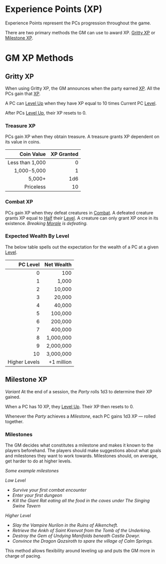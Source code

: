 # Experience Points (XP)

Experience Points represent the PCs progression throughout the game.

There are two primary methods the GM can use to award XP. [Gritty XP](Experience%20Points.md#Gritty%20XP) or [Milestone XP](Experience%20Points.md#Milestone%20XP).

# GM XP Methods

## Gritty XP

When using Gritty XP, the GM announces when the party earned [XP](Experience%20Points.md). All the PCs gain that [XP](Experience%20Points.md).

A PC can [Level Up](Level.md#Level%20Up) when they have XP equal to 10 times Current PC [Level](Level.md).

After PCs [Level Up](Level.md#Level%20Up), their XP resets to 0.

### Treasure XP

PCs gain XP when they obtain treasure. A treasure grants XP dependent on its value in coins.

|      Coin Value | XP Granted |
| --------------: | ---------: |
| Less than 1,000 |          0 |
|     1,000-5,000 |          1 |
|          5,000+ |        1d6 |
|       Priceless |         10 |

### Combat XP

PCs gain XP when they defeat creatures in [Combat](../../Game%20Procedures/Combat/Combat.md). A defeated creature grants XP equal to [Half](../../Game%20Procedures/Core%20Procedures/Half.md) their [Level](Level.md). A creature can only grant XP once in its existence. *Breaking [Morale](../../Game%20Procedures/Social%20Procedures/Morale.md) is defeating.*

### Expected Wealth By Level

The below table spells out the expectation for the wealth of a PC at a given [Level](Level.md).

|      PC Level | Net Wealth |
| ------------: | ---------: |
|             0 |        100 |
|             1 |      1,000 |
|             2 |     10,000 |
|             3 |     20,000 |
|             4 |     40,000 |
|             5 |    100,000 |
|             6 |    200,000 |
|             7 |    400,000 |
|             8 |  1,000,000 |
|             9 |  2,000,000 |
|            10 |  3,000,000 |
| Higher Levels | +1 million |

## Milestone XP

*Variant*
At the end of a session, the *Party* rolls 1d3 to determine their XP gained.

When a PC has 10 XP, they [Level Up](Level.md#Level%20Up). Their XP then resets to 0.

Whenever the *Party* achieves a *Milestone*, each PC gains 1d3 XP — rolled together.

### Milestones

The GM decides what constitutes a milestone and makes it known to the players beforehand. The players should make suggestions about what goals and milestones they want to work towards. Milestones should, on average, get harder to do at higher levels.

*Some example milestones*

*Low Level*
- *Survive your first combat encounter*
- *Enter your first dungeon*
- *Kill the Giant Rat eating all the food in the caves under The Singing Swine Tavern*

*Higher Level*
- *Slay the Vampire Nurilon in the Ruins of Alkencheft.*
- *Retrieve the Ankh of Saint Krenvot from the Tomb of the Underking.*
- *Destroy the Gem of Undying Manifolds beneath Castle Dowyr.*
- *Convince the Dragon Qozsiroth to spare the village of Calm Springs.*

This method allows flexibility around leveling up and puts the GM more in charge of pacing.

